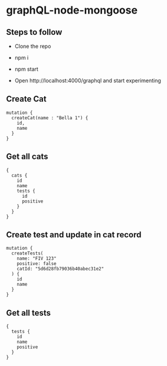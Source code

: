 # graphQL-node-mongoose

## Steps to follow

- Clone the repo

- npm i

- npm start

- Open http://localhost:4000/graphql and start experimenting

## Create Cat
```
mutation {
  createCat(name : "Bella 1") {
    id,
    name
  }
}
```

## Get all cats
```
{
  cats {
    id
    name
    tests {
      id
      positive
    }
  }
}
```

## Create test and update in cat record
```
mutation {
  createTests(
    name: "FIV 123"
    positive: false
    catId: "5d6d28fb79036b40abec31e2"
  ) {
    id
    name
  }
}
```

## Get all tests
```
{
  tests {
    id
    name
    positive
  }
}
```
